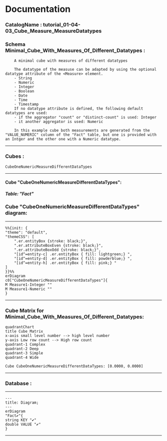 # Documentation
### CatalogName : tutorial_01-04-03_Cube_Measure_MeasureDatatypes
### Schema Minimal_Cube_With_Measures_Of_Different_Datatypes : 

		
		A minimal cube with measures of different datatypes

		The datatype of the measuse can be adapted by using the optional datatype attribute of the <Measure> element.
		- String
		- Numeric
		- Integer
		- Boolean
		- Date
		- Time
		- Timestamp
		If no datatype attribute is defined, the following default datatypes are used:
		- if the aggregator "count" or "distinct-count" is used: Integer
		- it another aggregator is used: Numeric

		In this example cube both measurements are generated from the "VALUE_NUMERIC" column of the "Fact" table, but one is provided with an Intger and the other one with a Numeric datatype.
		
  
---
### Cubes :

    CubeOneNumericMeasureDifferentDataTypes

---
#### Cube "CubeOneNumericMeasureDifferentDataTypes":

    

##### Table: "Fact"

### Cube "CubeOneNumericMeasureDifferentDataTypes" diagram:

---

```mermaid
%%{init: {
"theme": "default",
"themeCSS": [
    ".er.entityBox {stroke: black;}",
    ".er.attributeBoxEven {stroke: black;}",
    ".er.attributeBoxOdd {stroke: black;}",
    "[id^=entity-c] .er.entityBox { fill: lightgreen;} ",
    "[id^=entity-d] .er.entityBox { fill: powderblue;} ",
    "[id^=entity-h] .er.entityBox { fill: pink;} "
]
}}%%
erDiagram
c0["CubeOneNumericMeasureDifferentDataTypes"]{
M Measure1-Integer ""
M Measure1-Numeric ""
}
```
---
### Cube Matrix for Minimal_Cube_With_Measures_Of_Different_Datatypes:
```mermaid
quadrantChart
title Cube Matrix
x-axis small level number --> high level number
y-axis Low row count --> High row count
quadrant-1 Complex
quadrant-2 Deep
quadrant-3 Simple
quadrant-4 Wide

Cube CubeOneNumericMeasureDifferentDataTypes: [0.0000, 0.0000]
```
---
### Database :
---
```mermaid
---
title: Diagram;
---
erDiagram
"Fact✔"{
string KEY "✔"
double VALUE "✔"
}

```
---
